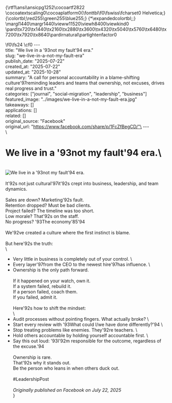 {\rtf1\ansi\ansicpg1252\cocoartf2822
\cocoatextscaling0\cocoaplatform0{\fonttbl\f0\fswiss\fcharset0 Helvetica;}
{\colortbl;\red255\green255\blue255;}
{\*\expandedcolortbl;;}
\margl1440\margr1440\vieww11520\viewh8400\viewkind0
\pard\tx720\tx1440\tx2160\tx2880\tx3600\tx4320\tx5040\tx5760\tx6480\tx7200\tx7920\tx8640\pardirnatural\partightenfactor0

\f0\fs24 \cf0 ---\
title: "We live in a \'93not my fault\'94 era."\
slug: "we-live-in-a-not-my-fault-era"\
publish_date: "2025-07-22"\
created_at: "2025-07-22"\
updated_at: "2025-10-28"\
summary: "A call for personal accountability in a blame-shifting culture\'97reminding leaders and teams that ownership, not excuses, drives real progress and trust."\
categories: ["journal", "social-migration", "leadership", "business"]\
featured_image: "../images/we-live-in-a-not-my-fault-era.jpg"\
takeaways: []\
applications: []\
related: []\
original_source: "Facebook"\
original_url: "https://www.facebook.com/share/p/1FcZfBegCD/"\
---\
\
# We live in a \'93not my fault\'94 era.\
\
![We live in a \'93not my fault\'94 era.](../images/we-live-in-a-not-my-fault-era.jpg)\
\
It\'92s not just cultural\'97it\'92s crept into business, leadership, and team dynamics.  \
\
Sales are down? Marketing\'92s fault.  \
Retention dropped? Must be bad clients.  \
Project failed? The timeline was too short.  \
Low morale? That\'92s on the staff.  \
No progress? \'93The economy\'85\'94  \
\
We\'92ve created a culture where the first instinct is blame.  \
\
But here\'92s the truth:  \
\
* Very little in business is completely out of your control.  \
* Every layer\'97from the CEO to the newest hire\'97has influence.  \
* Ownership is the only path forward.  \
\
If it happened on your watch, own it.  \
If a system failed, rebuild it.  \
If a person failed, coach them.  \
If you failed, admit it.  \
\
Here\'92s how to shift the mindset:  \
\
* Audit processes without pointing fingers. What actually broke?  \
* Start every review with \'93What could I/we have done differently?\'94  \
* Stop treating problems like enemies. They\'92re teachers.  \
* Hold others accountable by holding yourself accountable first.  \
* Say this out loud: \'93I\'92m responsible for the outcome, regardless of the excuse.\'94  \
\
Ownership is rare.  \
That\'92s why it stands out.  \
Be the person who leans in when others duck out.  \
\
#LeadershipPost  \
\
*Originally published on Facebook on July 22, 2025*\
}